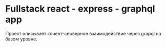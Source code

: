 # Fullstack react - express - graphql app

Проект описывает клиент-серверное взаимодействие через grapql на базом уровне.
